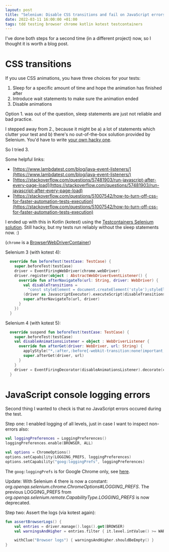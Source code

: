 ```yaml
---
layout: post
title: "Selenium: Disable CSS transitions and fail on JavaScript errors"
date: 2022-03-11 16:00:00 +01:00
tags: tdd testing browser chrome kotlin kotest testcontainers
---
```


I've done both steps for a second time (in a different project) now, so I thought it is worth a blog post.

# CSS transitions

If you use CSS animations, you have three choices for your tests:

1. Sleep for a specific amount of time and hope the animation has finished after
2. Introduce wait statements to make sure the animation ended
3. Disable animations

Option 1. was out of the question, sleep statements are just not reliable and bad practice.

I stepped away from 2., because it might be a) a lot of statements which clutter your test
and b) there's no out-of-the-box solution provided by Selenium.
You'd have to write [your own hacky one](https://stackoverflow.com/questions/39245064/wait-for-animated-button-to-stop).

So I tried 3.

Some helpful links:

- [https://www.lambdatest.com/blog/java-event-listeners/](https://www.lambdatest.com/blog/java-event-listeners/)
- [https://stackoverflow.com/questions/57481903/run-javascript-after-every-page-load](https://stackoverflow.com/questions/57481903/run-javascript-after-every-page-load)
- [https://stackoverflow.com/questions/51007542/how-to-turn-off-css-for-faster-automation-tests-execution](https://stackoverflow.com/questions/51007542/how-to-turn-off-css-for-faster-automation-tests-execution)

I ended up with this in Kotlin (kotest) using the [Testcontainers Selenium solution](https://www.testcontainers.org/modules/webdriver_containers/).
Still hacky, but my tests run reliably without the sleep statements now. :)

(`chrome` is a [BrowserWebDriverContainer](https://github.com/testcontainers/testcontainers-java/blob/40341d3912a2fe623adb83651c52a490734f3ab9/modules/selenium/src/main/java/org/testcontainers/containers/BrowserWebDriverContainer.java))

Selenium 3 (with kotest 4):

```kotlin
  override fun beforeTest(testCase: TestCase) {
    super.beforeTest(testCase)
    driver = EventFiringWebDriver(chrome.webDriver)
    driver.register(object : AbstractWebDriverEventListener() {
      override fun afterNavigateTo(url: String, driver: WebDriver) {
        val disableTransitions =
          "const styleElement = document.createElement('style');styleElement.setAttribute('id','disable-transitions');const styleTagCSSes = document.createTextNode('*,:after,:before{-webkit-transition:none!important;-moz-transition:none!important;-ms-transition:none!important;-o-transition:none!important;transition:none!important;-webkit-transform:none!important;-moz-transform:none!important;-ms-transform:none!important;-o-transform:none!important;transform:none!important}');styleElement.appendChild(styleTagCSSes);document.head.appendChild(styleElement);"
        (driver as JavascriptExecutor).executeScript(disableTransitions)
        super.afterNavigateTo(url, driver)
      }
    })
  }
```

Selenium 4 (with kotest 5):

```kotlin
  override suspend fun beforeTest(testCase: TestCase) {
    super.beforeTest(testCase)
    val disableAnimationsListener = object : WebDriverListener {
      override fun afterGet(driver: WebDriver, url: String) {
        applyStyle("*,:after,:before{-webkit-transition:none!important;-moz-transition:none!important;-ms-transition:none!important;-o-transition:none!important;transition:none!important;-webkit-transform:none!important;-moz-transform:none!important;-ms-transform:none!important;-o-transform:none!important;transform:none!important}")
        super.afterGet(driver, url)
      }
    }
    driver = EventFiringDecorator(disableAnimationsListener).decorate(chrome.webDriver)
  }
```

# JavaScript console logging errors

Second thing I wanted to check is that no JavaScript errors occured during the test.

Step one: I enabled logging of all levels, just in case I want to inspect non-errors also:

```kotlin
val loggingPreferences = LoggingPreferences()
loggingPreferences.enable(BROWSER, ALL)

val options = ChromeOptions()
options.setCapability(LOGGING_PREFS, loggingPreferences)
options.setCapability("goog:loggingPrefs", loggingPreferences)
```

The `goog:loggingPrefs` is for Google Chrome only, see [here](https://stackoverflow.com/questions/56507652/selenium-chrome-cant-see-browser-logs-invalidargumentexception).

Update: With Selenium 4 there is now a constant: *org.openqa.selenium.chrome.ChromeOptions#LOGGING_PREFS*.
The previous LOGGING_PREFS from *org.openqa.selenium.remote.CapabilityType.LOGGING_PREFS* is now deprecated.

Step two: Assert the logs (via kotest again):

```kotlin
fun assertBrowserLogs() {
    val entries = driver.manage().logs().get(BROWSER)
    val warningsAndHigher = entries.filter { it.level.intValue() >= WARNING.intValue() }

    withClue("Browser logs") { warningsAndHigher.shouldBeEmpty() }
}
```
